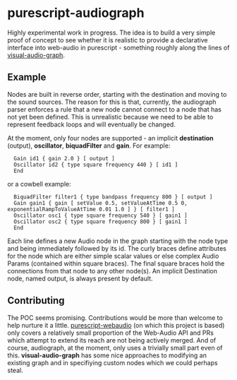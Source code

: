 purescript-audiograph
=====================

Highly experimental work in progress.  The idea is to build a very simple proof of concept to see whether it is realistic to provide a declarative interface into web-audio in purescript - something roughly along the lines of [visual-audio-graph](https://github.com/benji6/virtual-audio-graph).

Example
-------

Nodes are built in reverse order, starting with the destination and moving to the sound sources.  The reason for this is that, currently, the audiograph parser enforces a rule that a new node cannot connect to a node that has not yet been defined.  This is unrealistic because  we need to be able to represent feedback loops and will eventually be changed.

At the moment, only four nodes are supported - an implicit __destination__ (output), __oscillator__, __biquadFilter__ and __gain__.  For example:

```   
  Gain id1 { gain 2.0 } [ output ] 
  Oscillator id2 { type square frequency 440 } [ id1 ]
  End
```

or a cowbell example:

```
  BiquadFilter filter1 { type bandpass frequency 800 } [ output ]
  Gain gain1 { gain [ setValue 0.5, setValueAtTime 0.5 0, exponentialRampToValueAtTime 0.01 1.0 ] } [ filter1 ] 
  Oscillator osc1 { type square frequency 540 } [ gain1 ] 
  Oscillator osc2 { type square frequency 800 } [ gain1 ]
  End
```

Each line defines a new Audio node in the graph starting with the node type and being immediately followed by its id.  The curly braces define attributes for the node which are either simple scalar values or else complex Audio Params (contained within square braces). The final square braces hold the connections from that node to any other node(s). An implicit Destination node, named output, is always present by default. 

Contributing
------------

The POC seems promising.  Contributions would be more than welcome to help nurture it a little.  [purescript-webaudio](https://github.com/waterson/purescript-webaudio) (on which this project is based) only covers a relatively small proportion of the Web-Audio API and PRs which attempt to extend its reach are not being actively merged. And of course, audiograph, at the moment, only uses a trivially small part even of this.  __visual-audio-graph__ has some nice approaches to modifying an existing graph and in specifiying custom nodes which we could perhaps steal.
